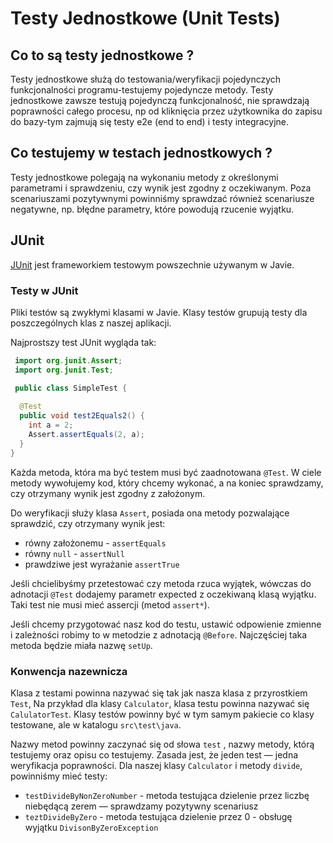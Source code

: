 # Testy Jednostkowe (Unit Tests)

## Co to są testy jednostkowe ?

Testy jednostkowe służą do testowania/weryfikacji pojedynczych funkcjonalności programu-testujemy pojedyncze metody.
Testy jednostkowe zawsze testują pojedynczą funkcjonalność, nie sprawdzają poprawności całego procesu, np od kliknięcia przez użytkownika
do zapisu do bazy-tym zajmują się testy e2e (end to end) i testy integracyjne.


## Co testujemy w testach jednostkowych ?

Testy jednostkowe polegają na wykonaniu metody z określonymi parametrami i sprawdzeniu, czy wynik jest zgodny z oczekiwanym.
Poza scenariuszami pozytywnymi powinniśmy sprawdzać również scenariusze negatywne, np. błędne parametry, które powodują rzucenie wyjątku.

## JUnit

[JUnit](https://junit.org/) jest frameworkiem testowym powszechnie używanym w Javie.

### Testy w JUnit

Pliki testów są zwykłymi klasami w Javie. Klasy testów grupują testy dla poszczególnych 
klas z naszej aplikacji.

Najprostszy test JUnit wygląda tak:

```java
 import org.junit.Assert;
 import org.junit.Test;

 public class SimpleTest {
  
  @Test
  public void test2Equals2() {
    int a = 2;
    Assert.assertEquals(2, a);
  }
}
```

Każda metoda, która ma być testem musi być zaadnotowana `@Test`.
W ciele metody wywołujemy kod, który chcemy wykonać, a na koniec sprawdzamy, czy otrzymany wynik jest zgodny
z założonym.

Do weryfikacji służy klasa `Assert`, posiada ona metody pozwalające sprawdzić, czy otrzymany wynik jest:
* równy założonemu - `assertEquals`
* równy `null` - `assertNull`
* prawdziwe jest wyrażanie `assertTrue`
              
Jeśli chcielibyśmy przetestować czy metoda rzuca wyjątek, wówczas do adnotacji `@Test` dodajemy parametr 
expected z oczekiwaną klasą wyjątku. Taki test nie musi mieć assercji (metod `assert*`). 
                                                                                      

Jeśli chcemy przygotować nasz kod do testu, ustawić odpowienie zmienne i zależności robimy to w metodzie z adnotacją
`@Before`. Najczęściej taka metoda będzie miała nazwę `setUp`. 

### Konwencja nazewnicza

Klasa z testami powinna nazywać się tak jak nasza klasa z przyrostkiem `Test`, Na przykład dla klasy `Calculator`,
klasa testu powinna nazywać się `CalulatorTest`. Klasy testów powinny być w tym samym pakiecie co klasy testowane, ale
w katalogu `src\test\java`.

Nazwy metod powinny zaczynać się od słowa `test` , nazwy metody, którą testujemy oraz opisu co testujemy.
Zasada jest, że jeden test — jedna weryfikacja poprawności.
Dla naszej klasy `Calculator` i metody `divide`, powinniśmy mieć testy:

* `testDivideByNonZeroNumber` - metoda testująca dzielenie przez liczbę niebędącą zerem — sprawdzamy pozytywny scenariusz  
* `teztDivideByZero` - metoda testująca dzielenie przez 0 - obsługę wyjątku `DivisonByZeroException`
